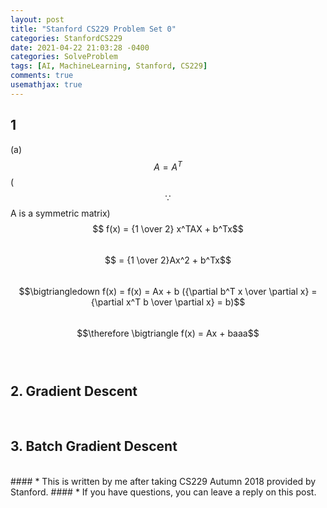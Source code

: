 ```yaml
---
layout: post
title: "Stanford CS229 Problem Set 0"
categories: StanfordCS229
date: 2021-04-22 21:03:28 -0400
categories: SolveProblem
tags: [AI, MachineLearning, Stanford, CS229]
comments: true
usemathjax: true
---
```


## 1
(a) $$A = A^T$$ ( $$\because$$ A is a symmetric matrix)  
$$ f(x) = {1 \over 2} x^TAX + b^Tx$$  
$$ = {1 \over 2}Ax^2 + b^Tx$$  
$$\bigtriangledown f(x) = f(x) = Ax + b ({\partial b^T x \over \partial x} = {\partial x^T b \over \partial x} = b)$$  
$$\therefore \bigtriangle f(x) = Ax + baaa$$   
<br/>

## 2. Gradient Descent
<br/>

## 3. Batch Gradient Descent


<br/>
#### * This is written by me after taking CS229 Autumn 2018 provided by Stanford.
#### * If you have questions, you can leave a reply on this post.

